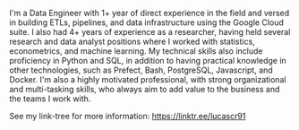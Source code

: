 <!--  "I don't know, it's kinda fun figuring shit out."

 Pryzbylewski, The Wire
 -->
 
I'm a Data Engineer with 1+ year of direct experience in the field and versed in building ETLs, pipelines, and data infrastructure using the Google Cloud suite. I also had 4+ years of experience as a researcher, having held several research and data analyst positions where I worked with statistics, econometrics, and machine learning. My technical skills also include proficiency in Python and SQL, in addition to having practical knowledge in other technologies, such as Prefect, Bash, PostgreSQL, Javascript, and Docker. I'm also a highly motivated professional, with strong organizational and multi-tasking skills, who always aim to add value to the business and the teams I work with.

See my link-tree for more information: https://linktr.ee/lucascr91

<!-- ![Top Langs](https://github-readme-stats.vercel.app/api/top-langs/?username=lucascr91&hide=jupyter%20notebook,html,tex,css,mako)
 -->
[1]: https://github.com/basedosdados
